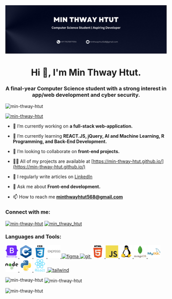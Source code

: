 <img src="Github-Banner.png" alt="github banner" />

<h1 align="center">Hi 👋, I'm Min Thway Htut.</h1>
<h3 align="center">A final-year Computer Science student with a strong interest in app/web development and cyber security.</h3>

<p align="left"> <img src="https://komarev.com/ghpvc/?username=min-thway-htut&label=Profile%20views&color=0e75b6&style=flat" alt="min-thway-htut" /> </p>

<p align="left"> <a href="https://github.com/ryo-ma/github-profile-trophy"><img src="https://github-profile-trophy.vercel.app/?username=min-thway-htut" alt="min-thway-htut" /></a> </p>

- 🔭 I’m currently working on **a full-stack web-application.**

- 🌱 I’m currently learning **REACT.JS, jQuery, AI and Machine Learning, R Programming, and Back-End Development.**

- 👯 I’m looking to collaborate on **front-end projects.**

- 👨‍💻 All of my projects are available at [https://min-thway-htut.github.io/](https://min-thway-htut.github.io/)

- 📝 I regularly write articles on [LinkedIn](LinkedIn)

- 💬 Ask me about **Front-end development.**

- 📫 How to reach me **minthwayhtut568@gmail.com**

<h3 align="left">Connect with me:</h3>
<p align="left">
<a href="https://linkedin.com/in/min-thway-htut" target="blank"><img align="center" src="https://raw.githubusercontent.com/rahuldkjain/github-profile-readme-generator/master/src/images/icons/Social/linked-in-alt.svg" alt="min-thway-htut" height="30" width="40" /></a>
<a href="https://www.leetcode.com/min_thway_htut" target="blank"><img align="center" src="https://raw.githubusercontent.com/rahuldkjain/github-profile-readme-generator/master/src/images/icons/Social/leet-code.svg" alt="min_thway_htut" height="30" width="40" /></a>
</p>

<h3 align="left">Languages and Tools:</h3>
<p align="left"> <a href="https://getbootstrap.com" target="_blank" rel="noreferrer"> <img src="https://raw.githubusercontent.com/devicons/devicon/master/icons/bootstrap/bootstrap-plain-wordmark.svg" alt="bootstrap" width="40" height="40"/> </a> <a href="https://www.w3schools.com/cpp/" target="_blank" rel="noreferrer"> <img src="https://raw.githubusercontent.com/devicons/devicon/master/icons/cplusplus/cplusplus-original.svg" alt="cplusplus" width="40" height="40"/> </a> <a href="https://www.w3schools.com/css/" target="_blank" rel="noreferrer"> <img src="https://raw.githubusercontent.com/devicons/devicon/master/icons/css3/css3-original-wordmark.svg" alt="css3" width="40" height="40"/> </a> <a href="https://expressjs.com" target="_blank" rel="noreferrer"> <img src="https://raw.githubusercontent.com/devicons/devicon/master/icons/express/express-original-wordmark.svg" alt="express" width="40" height="40"/> </a> <a href="https://www.figma.com/" target="_blank" rel="noreferrer"> <img src="https://www.vectorlogo.zone/logos/figma/figma-icon.svg" alt="figma" width="40" height="40"/> </a> <a href="https://git-scm.com/" target="_blank" rel="noreferrer"> <img src="https://www.vectorlogo.zone/logos/git-scm/git-scm-icon.svg" alt="git" width="40" height="40"/> </a> <a href="https://www.w3.org/html/" target="_blank" rel="noreferrer"> <img src="https://raw.githubusercontent.com/devicons/devicon/master/icons/html5/html5-original-wordmark.svg" alt="html5" width="40" height="40"/> </a> <a href="https://developer.mozilla.org/en-US/docs/Web/JavaScript" target="_blank" rel="noreferrer"> <img src="https://raw.githubusercontent.com/devicons/devicon/master/icons/javascript/javascript-original.svg" alt="javascript" width="40" height="40"/> </a> <a href="https://www.linux.org/" target="_blank" rel="noreferrer"> <img src="https://raw.githubusercontent.com/devicons/devicon/master/icons/linux/linux-original.svg" alt="linux" width="40" height="40"/> </a> <a href="https://www.mongodb.com/" target="_blank" rel="noreferrer"> <img src="https://raw.githubusercontent.com/devicons/devicon/master/icons/mongodb/mongodb-original-wordmark.svg" alt="mongodb" width="40" height="40"/> </a> <a href="https://www.mysql.com/" target="_blank" rel="noreferrer"> <img src="https://raw.githubusercontent.com/devicons/devicon/master/icons/mysql/mysql-original-wordmark.svg" alt="mysql" width="40" height="40"/> </a> <a href="https://nodejs.org" target="_blank" rel="noreferrer"> <img src="https://raw.githubusercontent.com/devicons/devicon/master/icons/nodejs/nodejs-original-wordmark.svg" alt="nodejs" width="40" height="40"/> </a> <a href="https://www.python.org" target="_blank" rel="noreferrer"> <img src="https://raw.githubusercontent.com/devicons/devicon/master/icons/python/python-original.svg" alt="python" width="40" height="40"/> </a> <a href="https://reactjs.org/" target="_blank" rel="noreferrer"> <img src="https://raw.githubusercontent.com/devicons/devicon/master/icons/react/react-original-wordmark.svg" alt="react" width="40" height="40"/> </a> <a href="https://tailwindcss.com/" target="_blank" rel="noreferrer"> <img src="https://www.vectorlogo.zone/logos/tailwindcss/tailwindcss-icon.svg" alt="tailwind" width="40" height="40"/> </a> </p>

<p><img align="left" src="https://github-readme-stats.vercel.app/api/top-langs?username=min-thway-htut&show_icons=true&locale=en&layout=compact" alt="min-thway-htut" /></p>

<p>&nbsp;<img align="center" src="https://github-readme-stats.vercel.app/api?username=min-thway-htut&show_icons=true&locale=en" alt="min-thway-htut" /></p>

<p><img align="center" src="https://github-readme-streak-stats.herokuapp.com/?user=min-thway-htut&" alt="min-thway-htut" /></p>
